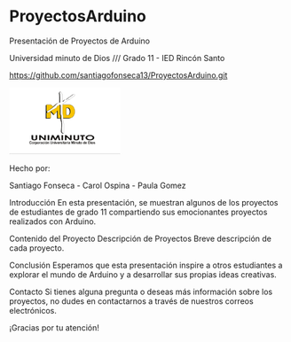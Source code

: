 # ProyectosArduino
Presentación de Proyectos de Arduino

Universidad minuto de Dios  /// Grado 11 - IED Rincón Santo

https://github.com/santiagofonseca13/ProyectosArduino.git

<img src="img/un.png" alt="logo" style="width:200px; height:auto;">

Hecho por: 

Santiago Fonseca - Carol Ospina - Paula Gomez

Introducción
En esta presentación, se muestran algunos de los proyectos de estudiantes de grado 11 compartiendo sus emocionantes proyectos realizados con Arduino.

Contenido del Proyecto
Descripción de Proyectos
Breve descripción de cada proyecto.

Conclusión
Esperamos que esta presentación inspire a otros estudiantes a explorar el mundo de Arduino y a desarrollar sus propias ideas creativas.

Contacto
Si tienes alguna pregunta o deseas más información sobre los proyectos, no dudes en contactarnos a través de nuestros correos electrónicos.

¡Gracias por tu atención!